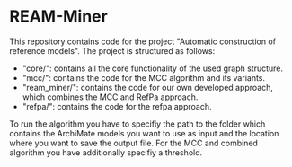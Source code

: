 # REAM-Miner
This repository contains code for the project "Automatic construction of reference models". The project is structured as
follows:
* "core/": contains all the core functionality of the used graph structure.
* "mcc/": contains the code for the MCC algorithm and its variants.
* "ream_miner/": contains the code for our own developed approach, which combines the MCC and RefPa approach.
* "refpa/": contains the code for the refpa approach.

To run the algorithm you have to specifiy the path to the folder which contains the ArchiMate models you want to use as 
input and the location where you want to save the output file. For the MCC and combined algorithm you have additionally 
specifiy a threshold.
